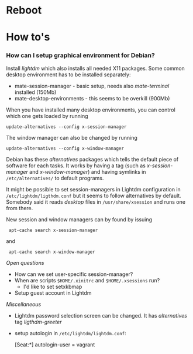 Reboot
======


How to's
========

### How can I setup graphical environment for Debian?

Install *lightdm* which also installs all needed X11 packages. Some common desktop environment has to be installed separately:

- mate-session-manager - basic setup, needs also *mate-terminal* installed (150Mb)
- mate-desktop-environments - this seems to be overkill (900Mb)

When you have installed many desktop environments, you can control which one gets loaded by running

    update-alternatives --config x-session-manager

The window manager can also be changed by running

    update-alternatives --config x-window-manager

Debian has these *alternatives* packages which tells the default piece of software for each tasks. It works by having a tag (such as *x-session-manager* and *x-window-manager*) and having symlinks in `/etc/alternatives/` to default programs.

It might be possible to set session-managers in Lightdm configuration in `/etc/lightdm/ligthdm.conf` but it seems to follow alternatives by default. Somebody said it reads *desktop* files in `/usr/share/xsession` and runs one from there.

New session and window managers can by found by issuing

     apt-cache search x-session-manager

and

     apt-cache search x-window-manager

*Open questions*

- How can we set user-specific session-manager?
- When are scripts `$HOME/.xinitrc` and `$HOME/.xsessions` run?
    * I'd like to set setxkbmap
- Setup guest account in Lightdm

*Miscellaneous*

- Lightdm password selection screen can be changed. It has *alternatives* tag *ligthdm-greeter*

- setup autologin in `/etc/lightdm/lightdm.conf`:

    [Seat:*]
    autologin-user = vagrant
